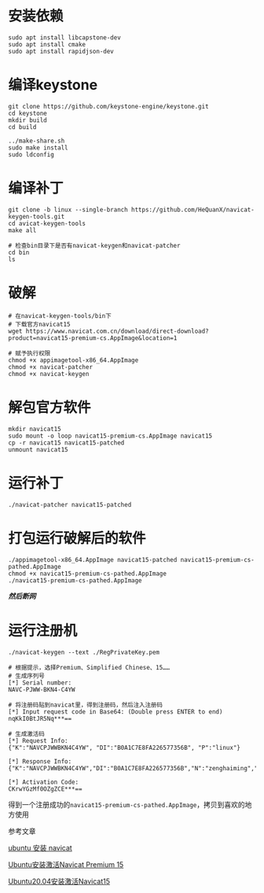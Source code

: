 # 安装依赖
```shell
sudo apt install libcapstone-dev
sudo apt install cmake
sudo apt install rapidjson-dev
```

# 编译keystone
```shell
git clone https://github.com/keystone-engine/keystone.git
cd keystone
mkdir build
cd build

../make-share.sh
sudo make install
sudo ldconfig
```

# 编译补丁
```shell
git clone -b linux --single-branch https://github.com/HeQuanX/navicat-keygen-tools.git
cd avicat-keygen-tools
make all

# 检查bin目录下是否有navicat-keygen和navicat-patcher
cd bin
ls
```

# 破解
```shell
# 在navicat-keygen-tools/bin下
# 下载官方navicat15
wget https://www.navicat.com.cn/download/direct-download?product=navicat15-premium-cs.AppImage&location=1

# 赋予执行权限
chmod +x appimagetool-x86_64.AppImage
chmod +x navicat-patcher
chmod +x navicat-keygen
```

# 解包官方软件
```shell
mkdir navicat15
sudo mount -o loop navicat15-premium-cs.AppImage navicat15
cp -r navicat15 navicat15-patched
unmount navicat15
```

# 运行补丁
```shell
./navicat-patcher navicat15-patched
```

# 打包运行破解后的软件
```shell
./appimagetool-x86_64.AppImage navicat15-patched navicat15-premium-cs-pathed.AppImage
chmod +x navicat15-premium-cs-pathed.AppImage
./navicat15-premium-cs-pathed.AppImage
```
**_然后断网_**

# 运行注册机
```shell
./navicat-keygen --text ./RegPrivateKey.pem

# 根据提示，选择Premium、Simplified Chinese、15……
# 生成序列号
[*] Serial number:
NAVC-PJWW-BKN4-C4YW

# 将注册码贴到navicat里，得到注册码，然后注入注册码
[*] Input request code in Base64: (Double press ENTER to end)
nqKkI0BtJR5Nq***==

# 生成激活码
[*] Request Info:
{"K":"NAVCPJWWBKN4C4YW", "DI":"B0A1C7E8FA226577356B", "P":"linux"}

[*] Response Info:
{"K":"NAVCPJWWBKN4C4YW","DI":"B0A1C7E8FA226577356B","N":"zenghaiming","O":"hh","T":1582448573}

[*] Activation Code:
CKrwYGzMf0OZgZCE***==
```

得到一个注册成功的`navicat15-premium-cs-pathed.AppImage`，拷贝到喜欢的地方使用

参考文章

[ubuntu 安装 navicat](https://www.rainsheep.cn/articles/2020/08/15/1597469098346.html)

[Ubuntu安装激活Navicat Premium 15](https://www.zze.xyz/archives/ubuntu-navicat.html)

[Ubuntu20.04安装激活Navicat15](https://www.jianshu.com/p/e750b8736311)